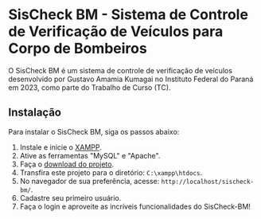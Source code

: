 # SisCheck BM - Sistema de Controle de Verificação de Veículos para Corpo de Bombeiros

O SisCheck BM é um sistema de controle de verificação de veículos desenvolvido por Gustavo Amamia Kumagai no Instituto Federal do Paraná em 2023, como parte do Trabalho de Curso (TC).

## Instalação

Para instalar o SisCheck BM, siga os passos abaixo:

1. Instale e inicie o [XAMPP](https://www.apachefriends.org/index.html).
2. Ative as ferramentas "MySQL" e "Apache".
3. Faça o [download do projeto](https://github.com/TofuVoador/sischeck-bm).
4. Transfira este projeto para o diretório: `C:\xampp\htdocs`.
5. No navegador de sua preferência, acesse: `http://localhost/sischeck-bm/`.
6. Cadastre seu primeiro usuário.
7. Faça o login e aproveite as incríveis funcionalidades do SisCheck-BM!
